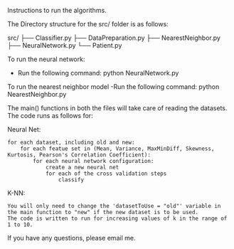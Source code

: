 Instructions to run the algorithms.

The Directory structure for the src/ folder is as follows:

src/
├── Classifier.py
├── DataPreparation.py
├── NearestNeighbor.py
├── NeuralNetwork.py
└── Patient.py

To run the neural network:
- Run the following command:
	python NeuralNetwork.py

To run the nearest neighbor model
-Run the following command:
	python NearestNeighbor.py


The main() functions in both the files will take care of reading the datasets. The code runs as follows for:
	
Neural Net:

	for each dataset, including old and new:
		for each featue set in (Mean, Variance, MaxMinDiff, Skewness, Kurtosis, Pearson's Correlation Coefficient):
			for each neural network configuration:
				create a new neural net
				for each of the cross validation steps
					classify

K-NN: 

	You will only need to change the 'datasetToUse = "old"' variable in the main function to "new" if the new dataset is to be used.
	The code is written to run for increasing values of k in the range of 1 to 10.


If you have any questions, please email me.